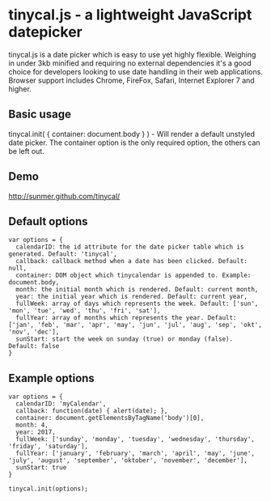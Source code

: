 # tinycal.js - a lightweight JavaScript datepicker

tinycal.js is a date picker which is easy to use yet highly flexible. Weighing in under 3kb minified and requiring no
external dependencies it's a good choice for developers looking to use date handling in their web applications.
Browser support includes Chrome, FireFox, Safari, Internet Explorer 7 and higher.

## Basic usage
tinycal.init( { container: document.body } ) - Will render a default unstyled date picker. The 
container option is the only required option, the others can be left out.

## Demo
http://sunmer.github.com/tinycal/

## Default options
    var options = {
  	  calendarID: the id attribute for the date picker table which is generated. Default: 'tinycal',
  	  callback: callback method when a date has been clicked. Default: null,
  	  container: DOM object which tinycalendar is appended to. Example: document.body, 
  	  month: the initial month which is rendered. Default: current month, 
  	  year: the initial year which is rendered. Default: current year,
  	  fullWeek: array of days which represents the week. Default: ['sun', 'mon', 'tue', 'wed', 'thu', 'fri', 'sat'],
  	  fullYear: array of months which represents the year. Default: ['jan', 'feb', 'mar', 'apr', 'may', 'jun', 'jul', 'aug', 'sep', 'okt', 'nov', 'dec'],
  	  sunStart: start the week on sunday (true) or monday (false). Default: false
    }

## Example options
    var options = {
  	  calendarID: 'myCalendar',
  	  callback: function(date) { alert(date); }, 
  	  container: document.getElementsByTagName('body')[0], 
  	  month: 4, 
  	  year: 2017,
  	  fullWeek: ['sunday', 'monday', 'tuesday', 'wednesday', 'thursday', 'friday', 'saturday'],
  	  fullYear: ['january', 'february', 'march', 'april', 'may', 'june', 'july', 'august', 'september', 'oktober', 'november', 'december'],
  	  sunStart: true
    }
    
    tinycal.init(options);
